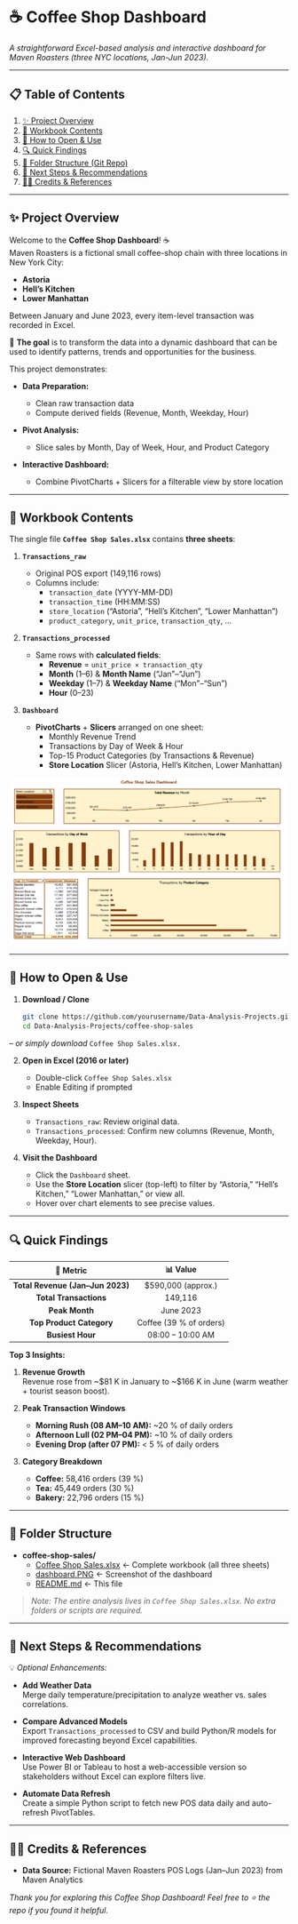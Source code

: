 # ☕ Coffee Shop Dashboard

*A straightforward Excel-based analysis and interactive dashboard for Maven Roasters (three NYC locations, Jan-Jun 2023).*

---

## 📋 Table of Contents

1. [✨ Project Overview](#-project-overview)  
2. [📂 Workbook Contents](#-workbook-contents)  
3. [🚀 How to Open & Use](#-how-to-open--use)  
4. [🔍 Quick Findings](#-quick-findings)  
5. [📁 Folder Structure (Git Repo)](#-folder-structure-git-repo)  
6. [🔧 Next Steps & Recommendations](#-next-steps--recommendations)  
7. [👩‍💻 Credits & References](#-credits--references)  

---

## ✨ Project Overview

Welcome to the **Coffee Shop Dashboard**! ☕  
Maven Roasters is a fictional small coffee-shop chain with three locations in New York City:  
- **Astoria**  
- **Hell’s Kitchen**  
- **Lower Manhattan**  

Between January and June 2023, every item-level transaction was recorded in Excel. 

🎯 **The goal** is to transform the data into a dynamic dashboard that can be used to identify patterns, trends and opportunities for the business. 

This project demonstrates:

- **Data Preparation:**  
  - Clean raw transaction data  
  - Compute derived fields (Revenue, Month, Weekday, Hour)  

- **Pivot Analysis:**  
  - Slice sales by Month, Day of Week, Hour, and Product Category  

- **Interactive Dashboard:**  
  - Combine PivotCharts + Slicers for a filterable view by store location  

---

## 📂 Workbook Contents

The single file **`Coffee Shop Sales.xlsx`** contains **three sheets**:

1. **`Transactions_raw`**  
   - Original POS export (149,116 rows)  
   - Columns include:  
     - `transaction_date` (YYYY-MM-DD)  
     - `transaction_time` (HH:MM:SS)  
     - `store_location` (“Astoria”, “Hell’s Kitchen”, “Lower Manhattan”)  
     - `product_category`, `unit_price`, `transaction_qty`, …  

2. **`Transactions_processed`**  
   - Same rows with **calculated fields**:  
     - **Revenue** = `unit_price × transaction_qty`  
     - **Month** (1–6) & **Month Name** (“Jan”–“Jun”)  
     - **Weekday** (1–7) & **Weekday Name** (“Mon”–“Sun”)  
     - **Hour** (0–23)  

3. **`Dashboard`**  
   - **PivotCharts** + **Slicers** arranged on one sheet:  
     - Monthly Revenue Trend  
     - Transactions by Day of Week & Hour  
     - Top-15 Product Categories (by Transactions & Revenue)  
     - **Store Location** Slicer (Astoria, Hell’s Kitchen, Lower Manhattan)

![Dashboard Screenshot](dashboard.PNG)

---

## 🚀 How to Open & Use

1. **Download / Clone**  
   ```bash
   git clone https://github.com/yourusername/Data-Analysis-Projects.git
   cd Data-Analysis-Projects/coffee-shop-sales

*– or simply download* `Coffee Shop Sales.xlsx.`

2. **Open in Excel (2016 or later)**
   - Double-click `Coffee Shop Sales.xlsx`
   - Enable Editing if prompted

3. **Inspect Sheets**
   - `Transactions_raw`: Review original data.
   - `Transactions_processed`: Confirm new columns (Revenue, Month, Weekday, Hour).

5. **Visit the Dashboard**
   - Click the `Dashboard` sheet.
   - Use the **Store Location** slicer (top-left) to filter by “Astoria,” “Hell’s Kitchen,” “Lower Manhattan,” or view all.
   - Hover over chart elements to see precise values.

---

## 🔍 Quick Findings

| 🔢 Metric                         | 📊 Value              |
|:---------------------------------:|:---------------------:|
| **Total Revenue (Jan–Jun 2023)**  | \$590,000 (approx.)   |
| **Total Transactions**            | 149,116               |
| **Peak Month**                    | June 2023             |
| **Top Product Category**          | Coffee (39 % of orders) |
| **Busiest Hour**                  | 08:00 – 10:00 AM       |

**Top 3 Insights:**  

1. **Revenue Growth**  
   Revenue rose from ~\$81 K in January to ~\$166 K in June (warm weather + tourist season boost).

2. **Peak Transaction Windows**  
   - **Morning Rush (08 AM–10 AM):** ~20 % of daily orders  
   - **Afternoon Lull (02 PM–04 PM):** ~10 % of daily orders  
   - **Evening Drop (after 07 PM):** < 5 % of daily orders

3. **Category Breakdown**  
   - **Coffee:** 58,416 orders (39 %)  
   - **Tea:** 45,449 orders (30 %)  
   - **Bakery:** 22,796 orders (15 %)

---

## 📁 Folder Structure

- **coffee-shop-sales/**
  - [Coffee Shop Sales.xlsx](Coffee%20Shop%20Sales.xlsx) ← Complete workbook (all three sheets)
  - [dashboard.PNG](dashboard.PNG) ← Screenshot of the dashboard
  - [README.md](README.md) ← This file  

> *Note: The entire analysis lives in `Coffee Shop Sales.xlsx`. No extra folders or scripts are required.*

---

## 🔧 Next Steps & Recommendations

💡 *Optional Enhancements:*  
- **Add Weather Data**  
  Merge daily temperature/precipitation to analyze weather vs. sales correlations.

- **Compare Advanced Models**  
  Export `Transactions_processed` to CSV and build Python/R models for improved forecasting beyond Excel capabilities.

- **Interactive Web Dashboard**  
  Use Power BI or Tableau to host a web-accessible version so stakeholders without Excel can explore filters live.

- **Automate Data Refresh**  
  Create a simple Python script to fetch new POS data daily and auto-refresh PivotTables.

---

## 👩‍💻 Credits & References

- **Data Source:** Fictional Maven Roasters POS Logs (Jan–Jun 2023) from Maven Analytics

*Thank you for exploring this Coffee Shop Dashboard! Feel free to ⭐ the repo if you found it helpful.*  
